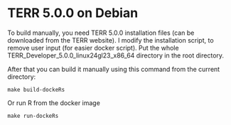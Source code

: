 # TERR 5.0.0 on Debian

To build manually, you need TERR 5.0.0 installation files (can be downloaded from the TERR website). I modify the installation script, to remove user input (for easier docker script). Put the whole TERR_Developer_5.0.0_linux24gl23_x86_64 directory in the root directory.

After that you can build it manually using this command from the current directory:

`make build-dockeRs`

Or run R from the docker image

`make run-dockeRs`
